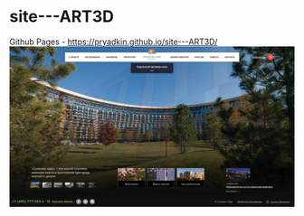 # site---ART3D

Github Pages -  https://pryadkin.github.io/site---ART3D/
![Иллюстрация к проекту](ART3D.png)
